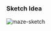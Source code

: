 ### Sketch Idea

![maze-sketch](https://cloud.githubusercontent.com/assets/17754060/20793998/2ae95dbc-b7a0-11e6-89fe-1e5d0b9a7eab.jpg)

